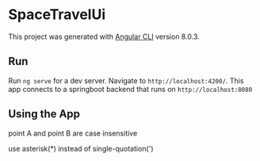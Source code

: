 # SpaceTravelUi

This project was generated with [Angular CLI](https://github.com/angular/angular-cli) version 8.0.3.

## Run

Run `ng serve` for a dev server. Navigate to `http://localhost:4200/`. This app connects to a springboot backend that runs on `http://localhost:8080`

## Using the App

point A and point B are case insensitive

use asterisk(*) instead of single-quotation(')
